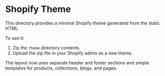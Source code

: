 # Shopify Theme

This directory provides a minimal Shopify theme generated from the static HTML.

To use it:
1. Zip the `theme` directory contents.
2. Upload the zip file in your Shopify admin as a new theme.

The layout now uses separate header and footer sections and simple templates for
products, collections, blogs, and pages.

